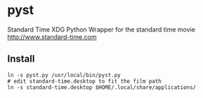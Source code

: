 # pyst

Standard Time XDG Python Wrapper for the standard time movie http://www.standard-time.com

## Install
    ln -s pyst.py /usr/local/bin/pyst.py
    # edit standard-time.desktop to fit the film path
    ln -s standard-time.desktop $HOME/.local/share/applications/

